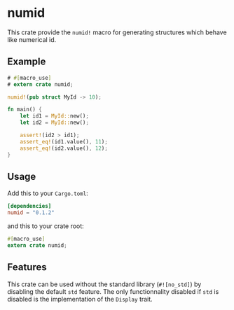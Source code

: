 # numid

This crate provide the `numid!` macro for generating structures which behave like numerical id.

## Example

```rust
# #[macro_use]
# extern crate numid;

numid!(pub struct MyId -> 10);

fn main() {
    let id1 = MyId::new();
    let id2 = MyId::new();

    assert!(id2 > id1);
    assert_eq!(id1.value(), 11);
    assert_eq!(id2.value(), 12);
}
```

## Usage

Add this to your `Cargo.toml`:

```toml
[dependencies]
numid = "0.1.2"
```

and this to your crate root:

```rust
#[macro_use]
extern crate numid;
```

## Features

This crate can be used without the standard library (`#![no_std]`) by disabling the default `std` feature.
The only functionnality disabled if `std` is disabled is the implementation of the `Display` trait.
